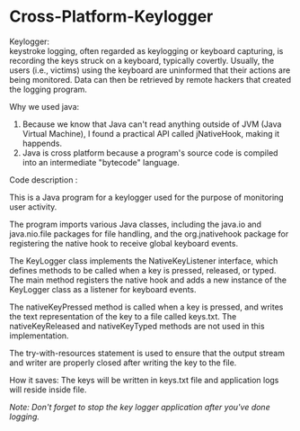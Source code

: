 # Cross-Platform-Keylogger
Keylogger: <br> keystroke logging, often regarded as keylogging or keyboard capturing, is recording the keys struck on a keyboard,
typically covertly. Usually, the users (i.e., victims) using the keyboard are uninformed that their actions 
are being monitored. Data can then be retrieved by remote hackers that created the logging program.

Why we used java:
 1. Because we know that Java can't read anything outside of JVM (Java Virtual Machine),
  I found a practical API called jNativeHook, making it happends.
 2. Java is cross platform because a program's source code is compiled into an intermediate "bytecode" language.

Code description :

This is a Java program for a keylogger used for the purpose of monitoring user activity.

The program imports various Java classes, including the java.io and java.nio.file packages for file handling, and the org.jnativehook package for registering the native hook to receive global keyboard events.

The KeyLogger class implements the NativeKeyListener interface, which defines methods to be called when a key is pressed, released, or typed. The main method registers the native hook and adds a new instance of the KeyLogger class as a listener for keyboard events.

The nativeKeyPressed method is called when a key is pressed, and writes the text representation of the key to a file called keys.txt. The nativeKeyReleased and nativeKeyTyped methods are not used in this implementation.

The try-with-resources statement is used to ensure that the output stream and writer are properly closed after writing the key to the file.


How it saves:
The keys will be written in keys.txt file and application logs will reside inside file.

<i>Note: Don't forget to stop the key logger application after you've done logging.</i>
